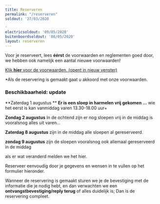 ```yaml
---
title: Reserveren
permalink: "/reserveren"
soldout: '27/03/2020

'
electricsoldout: '09/05/2020'
buitenboordsoldout: '08/05/2020'
layout: reserveren
---
```


Voor je reserveert, lees **éérst** de voorwaarden en reglementen goed door,   
we hebben ook namelijk een aantal nieuwe voorwaarden!

[Klik **hier** voor de voorwaarden. (opent in nieuw venster)](http://descheepsjongens.nl/voorwaarden)

*Als de reservering is gemaakt gaat u akkoord met onze voorwaarden.

### Beschikbaarheid: update 

**Zaterdag 1 augustus **
**Er is een sloep in harmelen vrij gekomen ...**
wie het eerst is kan vanmiddag varen 13.30-18.00 uur+ 

**Zondag 2 augustus** 
In de ochtend zijn er nog sloepen vrij
in de middag is vooralsnog alles uit varen... 

**Zaterdag 8 augustus** 
zijn in de middag alle sloepen al gereserveerd.

**zondag 9 augustus** zijn de sloepen vooralsnog ook allemaal gereserveerd in de middag 

als er wat veranderd melden we het hier.

Reserveer eenvoudig door je gegevens en wensen in te vullen op het formulier hieronder.

Wanneer de reservering is gemaakt sturen we je de bevestiging met de informatie die je nodig hebt, en dan verwachten we een **ontvangstbevestiging/reply terug** of alles duidelijk is; Dan is de reservering compleet.